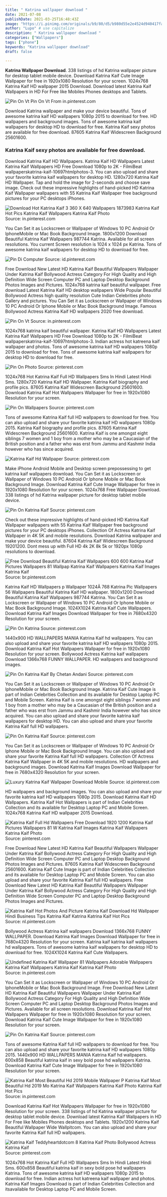 ```yaml
---
title: " Katrina wallpaper download "
date: 2021-07-08
publishDate: 2021-03-25T16:48:43Z
image: "https://i.pinimg.com/originals/b9/80/d5/b980d55e2e4524d940417fa670f383fd.jpg"
author: "Lupo" # use capitalize
description: " Katrina wallpaper download "
categories: ["Wallpapers"]
tags: ["phone"]
keywords: "Katrina wallpaper download"
draft: false

---
```



**Katrina Wallpaper Download**. 338 listings of hd Katrina wallpaper picture for desktop tablet mobile device. Download Katrina Kaif Cute Image Wallpaper for free in 1920x1080 Resolution for your screen. 1024x768 Katrina Kaif HD wallpaper 2015 Download. Download latest Katrina Kaif Wallpapers in HD For Free like Mobiles Phones desktops and Tablets.

![Pin On Vt](https://i.pinimg.com/originals/71/66/78/7166786727e5c6cf39c440900a4878f9.jpg "Pin On Vt")
Pin On Vt From in.pinterest.com


Download Katrina wallpaper and make your device beautiful. Tons of awesome katrina kaif HD wallpapers 1080p 2015 to download for free. HD wallpapers and background images. Tons of awesome katrina kaif wallpapers for desktop HD to download for free. Katrina Kaif sexy photos are available for free download. 87605 Katrina Kaif Widescreen Background 25601600.

### Katrina Kaif sexy photos are available for free download.

Download Katrina Kaif HD Wallpapers. Katrina Kaif HD Wallpapers Latest Katrina Kaif Wallpapers HD Free Download 1080p to 2K - FilmiBeat wallpaperskatrina-kaif-10697htmlphotos-3. You can also upload and share your favorite katrina kaif wallpapers for desktop HD. 1280x720 Katrina Kaif HD Wallpaper. Tap and hold the image for 2-seconds and choose save image. Check out these impressive highlights of hand-picked HD Katrina Kaif Wallpaper wallpapers with 55 Katrina Kaif Wallpaper free background pictures for your PC desktops iPhones.


![Download Hot Katrina Kaif 3 360 X 640 Wallpapers 1873983 Katrina Kaif Hot Pics Katrina Kaif Wallpapers Katrina Kaif Photo](https://i.pinimg.com/originals/90/7d/c3/907dc37ce59d544866048c7e4d04ed84.jpg "Download Hot Katrina Kaif 3 360 X 640 Wallpapers 1873983 Katrina Kaif Hot Pics Katrina Kaif Wallpapers Katrina Kaif Photo")
Source: in.pinterest.com

You Can Set it as Lockscreen or Wallpaper of Windows 10 PC Android Or IphoneMobile or Mac Book Background Image. 1800x1200 Download Beautiful Katrina Kaif Wallpapers 987744 Katrina. Available for all screen resolutions. You current Screen resolution is 1024 x 1024 px Katrina. Tons of awesome katrina kaif wallpapers for desktop HD to download for free.

![Pin Di Computer](https://i.pinimg.com/originals/71/64/6f/71646fcf8680613fa44929e26ae7b3b7.jpg "Pin Di Computer")
Source: id.pinterest.com

Free Download New Latest HD Katrina Kaif Beautiful Wallpapers Wallpaper Under Katrina Kaif Bollywood Actress Category For High Quality and High Definition Wide Screen Computer PC and Laptop Desktop Background Photos Images and Pictures. 1024x768 katrina kaif beautiful wallpaper. Free download Latest Katrina Kaif HD desktop wallpapers Wide Popular Beautiful Bollywood Actress high quality resolution Cute Indian Celebrities photo Gallery and pictures. You Can Set it as Lockscreen or Wallpaper of Windows 10 PC Android Or Iphone Mobile or Mac Book Background Image. Famous Bollywood Actress Katrina Kaif HD wallpapers 2020 free download.

![Pin On Vt](https://i.pinimg.com/originals/71/66/78/7166786727e5c6cf39c440900a4878f9.jpg "Pin On Vt")
Source: in.pinterest.com

1024x768 katrina kaif beautiful wallpaper. Katrina Kaif HD Wallpapers Latest Katrina Kaif Wallpapers HD Free Download 1080p to 2K - FilmiBeat wallpaperskatrina-kaif-10697htmlphotos-3. Indian actress hot katreena kaif wallpaper and photos. Tons of awesome katrina kaif HD wallpapers 1080p 2015 to download for free. Tons of awesome katrina kaif wallpapers for desktop HD to download for free.

![Pin On Photo](https://i.pinimg.com/originals/d6/ae/e0/d6aee01cca78b14d8a818c57bce904e9.jpg "Pin On Photo")
Source: pinterest.com

1024x768 Hot Katrina Kaif Full HD Wallpapers Sms In Hindi Latest Hindi Sms. 1280x720 Katrina Kaif HD Wallpaper. Katrina Kaif biography and profile pics. 87605 Katrina Kaif Widescreen Background 25601600. Download Katrina Kaif Hot Wallpapers Wallpaper for free in 1920x1080 Resolution for your screen.

![Pin On Wallpapers](https://i.pinimg.com/originals/62/80/ea/6280eaef87b0072c35f6e1f8d01e9ab9.jpg "Pin On Wallpapers")
Source: pinterest.com

Tons of awesome Katrina Kaif full HD wallpapers to download for free. You can also upload and share your favorite katrina kaif HD wallpapers 1080p 2015. Katrina Kaif biography and profile pics. 87605 Katrina Kaif Widescreen Background 25601600. Katrina Kaif is one amongst eight siblings 7 women and 1 boy from a mother who may be a Caucasian of the British position and a father who was erst from Jammu and Kashmir India however who has since acquired.

![Katrina Kaif Hd Wallpaper](https://i.pinimg.com/originals/3f/09/6e/3f096e65534bb7946581576451d236d0.jpg "Katrina Kaif Hd Wallpaper")
Source: pinterest.com

Make iPhone Android Mobile and Desktop screen prepossessing to get katrina kaif wallpapers download. You Can Set it as Lockscreen or Wallpaper of Windows 10 PC Android Or Iphone Mobile or Mac Book Background Image. Download Katrina Kaif Cute Image Wallpaper for free in 1920x1080 Resolution for your screen. 1024x768 Free Wallpaper Download. 338 listings of hd Katrina wallpaper picture for desktop tablet mobile device.

![Pin On Katrina Kaif](https://i.pinimg.com/originals/4e/bf/60/4ebf600e0dce783f94de9d904ae968c4.jpg "Pin On Katrina Kaif")
Source: pinterest.com

Check out these impressive highlights of hand-picked HD Katrina Kaif Wallpaper wallpapers with 55 Katrina Kaif Wallpaper free background pictures for your PC desktops iPhones. Collection Of Actress Katrina Kaif Wallpaper in 4K 5K and mobile resolutions. Download Katrina wallpaper and make your device beautiful. 87604 Katrina Kaif Widescreen Background 19201200. Dont mess up with Full HD 4k 2K 8k 5k or 1920px 1080p resolutions to download.

![Free Download Beautiful Katrina Kaif Wallpapers 600 600 Katrina Kaif Pictures Wallpapers 81 Wallpap Katrina Kaif Wallpapers Katrina Kaif Images Katrina Kaif](https://i.pinimg.com/originals/9c/da/33/9cda332e59e82b0db469f3c42eafb02b.jpg "Free Download Beautiful Katrina Kaif Wallpapers 600 600 Katrina Kaif Pictures Wallpapers 81 Wallpap Katrina Kaif Wallpapers Katrina Kaif Images Katrina Kaif")
Source: br.pinterest.com

Katrina Kaif HD Wallpapers p Wallpaper 1024Ã 768 Katrina Pic Wallpapers 56 Wallpapers Beautiful Katrina Kaif HD wallpaper. 1800x1200 Download Beautiful Katrina Kaif Wallpapers 987744 Katrina. You Can Set it as Lockscreen or Wallpaper of Windows 10 PC Android Or Iphone Mobile or Mac Book Background Image. 1024X1024 Katrina Kaif Cute Wallpapers. Download Katrina Kaif Images Download Wallpaper for free in 7680x4320 Resolution for your screen.

![Pin On Katrina](https://i.pinimg.com/originals/c3/1d/ee/c31dee9fed6579e074a2cfa374783320.jpg "Pin On Katrina")
Source: pinterest.com

1440x900 HD WALLPAPERS MANIA Katrina Kaif hd wallpapers. You can also upload and share your favorite katrina kaif HD wallpapers 1080p 2015. Download Katrina Kaif Hot Wallpapers Wallpaper for free in 1920x1080 Resolution for your screen. Bollywood Actress Katrina kaif wallpapers Download 1366x768 FUNNY WALLPAPER. HD wallpapers and background images.

![Pin On Katrina Kaif By Chetan Andani](https://i.pinimg.com/564x/56/97/c4/5697c413d854e32d2af6984fe164df89.jpg "Pin On Katrina Kaif By Chetan Andani")
Source: pinterest.com

You Can Set it as Lockscreen or Wallpaper of Windows 10 PC Android Or IphoneMobile or Mac Book Background Image. Katrina Kaif Cute Image is part of Indian Celebrities Collection and its available for Desktop Laptop PC and Mobile Screen. Katrina Kaif is one amongst eight siblings 7 women and 1 boy from a mother who may be a Caucasian of the British position and a father who was erst from Jammu and Kashmir India however who has since acquired. You can also upload and share your favorite katrina kaif wallpapers for desktop HD. You can also upload and share your favorite Katrina Kaif full HD wallpapers.

![Pin On Katrina Kaif](https://i.pinimg.com/originals/94/91/70/9491707f05b353b3ab31b1768346ea7b.jpg "Pin On Katrina Kaif")
Source: pinterest.com

You Can Set it as Lockscreen or Wallpaper of Windows 10 PC Android Or Iphone Mobile or Mac Book Background Image. You can also upload and share your favorite Katrina Kaif full HD wallpapers. Collection Of Actress Katrina Kaif Wallpaper in 4K 5K and mobile resolutions. HD wallpapers and background images. Download Katrina Kaif Images Download Wallpaper for free in 7680x4320 Resolution for your screen.

![Luxury Katrina Kaif Wallpaper Download Mobile](https://i.pinimg.com/originals/47/d0/49/47d049ccd5e41268da50de4b16a66c73.jpg "Luxury Katrina Kaif Wallpaper Download Mobile")
Source: id.pinterest.com

HD wallpapers and background images. You can also upload and share your favorite katrina kaif HD wallpapers 1080p 2015. Download Katrina Kaif HD Wallpapers. Katrina Kaif Hot Wallpapers is part of Indian Celebrities Collection and its available for Desktop Laptop PC and Mobile Screen. 1024x768 Katrina Kaif HD wallpaper 2015 Download.

![Katrina Kaif Full Hd Wallpapers Free Download 1920 1200 Katrina Kaif Pictures Wallpapers 81 W Katrina Kaif Images Katrina Kaif Wallpapers Katrina Kaif Photo](https://i.pinimg.com/originals/0b/a8/b0/0ba8b094a1efeb27c5a5cb51a4053fb6.jpg "Katrina Kaif Full Hd Wallpapers Free Download 1920 1200 Katrina Kaif Pictures Wallpapers 81 W Katrina Kaif Images Katrina Kaif Wallpapers Katrina Kaif Photo")
Source: pinterest.com

Free Download New Latest HD Katrina Kaif Beautiful Wallpapers Wallpaper Under Katrina Kaif Bollywood Actress Category For High Quality and High Definition Wide Screen Computer PC and Laptop Desktop Background Photos Images and Pictures. 87605 Katrina Kaif Widescreen Background 25601600. Katrina Kaif Cute Image is part of Indian Celebrities Collection and its available for Desktop Laptop PC and Mobile Screen. You can also upload and share your favorite Katrina Kaif full HD wallpapers. Free Download New Latest HD Katrina Kaif Beautiful Wallpapers Wallpaper Under Katrina Kaif Bollywood Actress Category For High Quality and High Definition Wide Screen Computer PC and Laptop Desktop Background Photos Images and Pictures.

![Katrina Kaif Hot Photos And Picture Katrina Kaif Download Hd Wallpaper Hindi Business Tips Katrina Kaif Katrina Katrina Kaif Hot Pics](https://i.pinimg.com/originals/92/11/c6/9211c65225453575a81b7bfd0943bdab.jpg "Katrina Kaif Hot Photos And Picture Katrina Kaif Download Hd Wallpaper Hindi Business Tips Katrina Kaif Katrina Katrina Kaif Hot Pics")
Source: nl.pinterest.com

Bollywood Actress Katrina kaif wallpapers Download 1366x768 FUNNY WALLPAPER. Download Katrina Kaif Images Download Wallpaper for free in 7680x4320 Resolution for your screen. Katrina kaif katrina kaif wallpapers hd wallpapers. Tons of awesome katrina kaif wallpapers for desktop HD to download for free. 1024X1024 Katrina Kaif Cute Wallpapers.

![Undefined Katrina Kaif Wallpaper 81 Wallpapers Adorable Wallpapers Katrina Kaif Wallpapers Katrina Kaif Katrina Kaif Photo](https://i.pinimg.com/originals/a6/02/e6/a602e6c8c300bcae750bf88d2b28e41b.jpg "Undefined Katrina Kaif Wallpaper 81 Wallpapers Adorable Wallpapers Katrina Kaif Wallpapers Katrina Kaif Katrina Kaif Photo")
Source: in.pinterest.com

You Can Set it as Lockscreen or Wallpaper of Windows 10 PC Android Or IphoneMobile or Mac Book Background Image. Free Download New Latest HD Katrina Kaif Beautiful Wallpapers Wallpaper Under Katrina Kaif Bollywood Actress Category For High Quality and High Definition Wide Screen Computer PC and Laptop Desktop Background Photos Images and Pictures. Available for all screen resolutions. Download Katrina Kaif Hot Wallpapers Wallpaper for free in 1920x1080 Resolution for your screen. Download Katrina Kaif Cute Image Wallpaper for free in 1920x1080 Resolution for your screen.

![Pin On Katrina Kaif](https://i.pinimg.com/564x/2a/f0/dc/2af0dc25a1de41405286455d1a7db83c.jpg "Pin On Katrina Kaif")
Source: pinterest.com

Tons of awesome Katrina Kaif full HD wallpapers to download for free. You can also upload and share your favorite katrina kaif HD wallpapers 1080p 2015. 1440x900 HD WALLPAPERS MANIA Katrina Kaif hd wallpapers. 600x858 Beautiful katrina kaif in sexy bold pose hd wallpapers Katrina. Download Katrina Kaif Cute Image Wallpaper for free in 1920x1080 Resolution for your screen.

![Katrina Kaif Most Beautiful Hd 2019 Mobile Wallpaper P Katrina Kaif Most Beautiful Hd 2019 Mo Katrina Kaif Wallpapers Katrina Kaif Photo Katrina Kaif Hot Pics](https://i.pinimg.com/originals/cf/30/26/cf30264a3fd8c41b2eb811755f7757d9.jpg "Katrina Kaif Most Beautiful Hd 2019 Mobile Wallpaper P Katrina Kaif Most Beautiful Hd 2019 Mo Katrina Kaif Wallpapers Katrina Kaif Photo Katrina Kaif Hot Pics")
Source: in.pinterest.com

Download Katrina Kaif Hot Wallpapers Wallpaper for free in 1920x1080 Resolution for your screen. 338 listings of hd Katrina wallpaper picture for desktop tablet mobile device. Download latest Katrina Kaif Wallpapers in HD For Free like Mobiles Phones desktops and Tablets. 1920x1200 Katrina Kaif Beautiful Wallpaper Wide Wallpitcom. You can also upload and share your favorite Katrina Kaif full HD wallpapers.

![Katrina Kaif Teddyheartdotcom 8 Katrina Kaif Photo Bollywood Actress Katrina Kaif](https://i.pinimg.com/originals/b9/80/d5/b980d55e2e4524d940417fa670f383fd.jpg "Katrina Kaif Teddyheartdotcom 8 Katrina Kaif Photo Bollywood Actress Katrina Kaif")
Source: pinterest.com

1024x768 Hot Katrina Kaif Full HD Wallpapers Sms In Hindi Latest Hindi Sms. 600x858 Beautiful katrina kaif in sexy bold pose hd wallpapers Katrina. Tons of awesome katrina kaif HD wallpapers 1080p 2015 to download for free. Indian actress hot katreena kaif wallpaper and photos. Katrina Kaif Images Download is part of Indian Celebrities Collection and itsavailable for Desktop Laptop PC and Mobile Screen.

